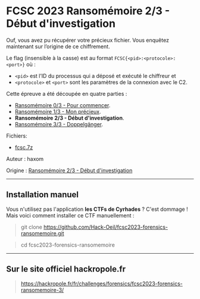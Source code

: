 # FCSC 2023 Ransomémoire 2/3 - Début d'investigation

Ouf, vous avez pu récupérer votre précieux fichier. Vous enquêtez maintenant sur l’origine de ce chiffrement.

Le flag (insensible à la casse) est au format ```FCSC{<pid>:<protocole>:<port>}``` où :

- ```<pid>``` est l’ID du processus qui a déposé et exécuté le chiffreur et
- ```<protocole>``` et ```<port>``` sont les paramètres de la connexion avec le C2.



Cette épreuve a été découpée en quatre parties :
- [Ransomémoire 0/3 - Pour commencer](README_0_3.md).
- [Ransomémoire 1/3 - Mon précieux](README_1_3.md).
- **Ransomémoire 2/3 - Début d'investigation**.
- [Ransomémoire 3/3 - Doppelgänger](README_3_3.md).

Fichiers:
- [fcsc.7z](https://hackropole.fr/filer/fcsc2023-forensics-ransomemoire/public_filer/fcsc.7z)




Auteur : haxom

Origine : [Ransomémoire 2/3 - Début d'investigation](https://hackropole.fr/fr/challenges/forensics/fcsc2023-forensics-ransomemoire-3/)



-----------


## Installation manuel
Vous n'utilisez pas l'application **les CTFs de Cyrhades** ? C'est dommage !
Mais voici comment installer ce CTF manuellement :

> git clone https://github.com/Hack-Oeil/fcsc2023-forensics-ransomemoire.git

> cd fcsc2023-forensics-ransomemoire


-----------


## Sur le site officiel hackropole.fr
> https://hackropole.fr/fr/challenges/forensics/fcsc2023-forensics-ransomemoire-3/